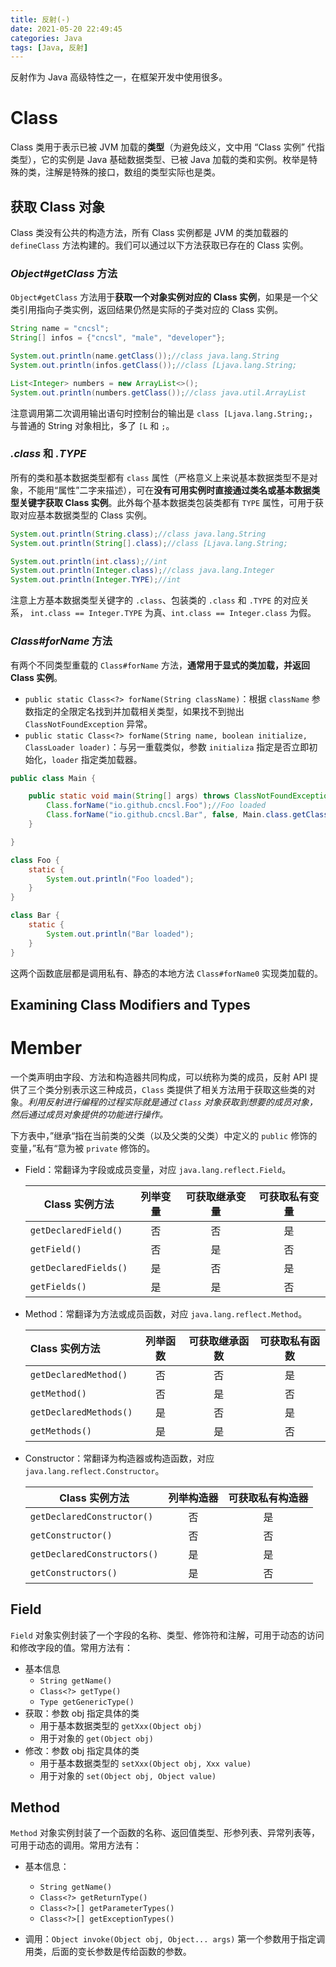 ```yaml
---
title: 反射(-)
date: 2021-05-20 22:49:45
categories: Java
tags: [Java, 反射]
---
```


反射作为 Java 高级特性之一，在框架开发中使用很多。

<!--more-->

# Class

Class 类用于表示已被 JVM 加载的**类型**（为避免歧义，文中用 “Class 实例” 代指类型），它的实例是 Java 基础数据类型、已被 Java 加载的类和实例。枚举是特殊的类，注解是特殊的接口，数组的类型实际也是类。

## 获取 Class 对象

Class 类没有公共的构造方法，所有 Class 实例都是 JVM 的类加载器的 `defineClass` 方法构建的。我们可以通过以下方法获取已存在的 Class 实例。

### _Object#getClass_ 方法

`Object#getClass` 方法用于**获取一个对象实例对应的 Class 实例**，如果是一个父类引用指向子类实例，返回结果仍然是实际的子类对应的 Class 实例。

```java
String name = "cncsl";
String[] infos = {"cncsl", "male", "developer"};

System.out.println(name.getClass());//class java.lang.String
System.out.println(infos.getClass());//class [Ljava.lang.String;

List<Integer> numbers = new ArrayList<>();
System.out.println(numbers.getClass());//class java.util.ArrayList
```

注意调用第二次调用输出语句时控制台的输出是 `class [Ljava.lang.String;`，与普通的 String 对象相比，多了 `[L` 和 `;`。

### _.class_ 和 _.TYPE_

所有的类和基本数据类型都有 `class` 属性（严格意义上来说基本数据类型不是对象，不能用“属性”二字来描述），可在**没有可用实例时直接通过类名或基本数据类型关键字获取 Class 实例**。此外每个基本数据类包装类都有 `TYPE` 属性，可用于获取对应基本数据类型的 Class 实例。

```java
System.out.println(String.class);//class java.lang.String
System.out.println(String[].class);//class [Ljava.lang.String;

System.out.println(int.class);//int
System.out.println(Integer.class);//class java.lang.Integer
System.out.println(Integer.TYPE);//int
```

注意上方基本数据类型关键字的 `.class`、包装类的 `.class` 和 `.TYPE` 的对应关系， `int.class == Integer.TYPE` 为真、`int.class == Integer.class` 为假。

### _Class#forName_ 方法

有两个不同类型重载的 `Class#forName` 方法，**通常用于显式的类加载，并返回 Class 实例**。

- `public static Class<?> forName(String className)`：根据 `className` 参数指定的全限定名找到并加载相关类型，如果找不到抛出 `ClassNotFoundException` 异常。
- `public static Class<?> forName(String name, boolean initialize, ClassLoader loader)`：与另一重载类似，参数 `initializa` 指定是否立即初始化，`loader` 指定类加载器。

```java
public class Main {

    public static void main(String[] args) throws ClassNotFoundException {
        Class.forName("io.github.cncsl.Foo");//Foo loaded
        Class.forName("io.github.cncsl.Bar", false, Main.class.getClassLoader());//无输出
    }

}

class Foo {
    static {
        System.out.println("Foo loaded");
    }
}

class Bar {
    static {
        System.out.println("Bar loaded");
    }
}
```

这两个函数底层都是调用私有、静态的本地方法 `Class#forName0` 实现类加载的。

## Examining Class Modifiers and Types

# Member

一个类声明由字段、方法和构造器共同构成，可以统称为类的成员，反射 API 提供了三个类分别表示这三种成员，`Class` 类提供了相关方法用于获取这些类的对象。_利用反射进行编程的过程实际就是通过 `Class` 对象获取到想要的成员对象，然后通过成员对象提供的功能进行操作。_

下方表中，”继承“指在当前类的父类（以及父类的父类）中定义的 `public` 修饰的变量，”私有“意为被 `private` 修饰的。

- Field：常翻译为字段或成员变量，对应 `java.lang.reflect.Field`。
  
  | Class 实例方法            | 列举变量 | 可获取继承变量 | 可获取私有变量 |
  | --------------------- |:----:|:-------:|:-------:|
  | `getDeclaredField()`  | 否    | 否       | 是       |
  | `getField()`          | 否    | 是       | 否       |
  | `getDeclaredFields()` | 是    | 否       | 是       |
  | `getFields()`         | 是    | 是       | 否       |

- Method：常翻译为方法或成员函数，对应 `java.lang.reflect.Method`。
  
  | Class 实例方法             | 列举函数 | 可获取继承函数 | 可获取私有函数 |
  |:---------------------- |:----:|:-------:|:-------:|
  | `getDeclaredMethod()`  | 否    | 否       | 是       |
  | `getMethod()`          | 否    | 是       | 否       |
  | `getDeclaredMethods()` | 是    | 否       | 是       |
  | `getMethods()`         | 是    | 是       | 否       |

- Constructor：常翻译为构造器或构造函数，对应 `java.lang.reflect.Constructor`。
  
  | Class 实例方法                  | 列举构造器 | 可获取私有构造器 |
  | --------------------------- |:-----:|:--------:|
  | `getDeclaredConstructor()`  | 否     | 是        |
  | `getConstructor()`          | 否     | 否        |
  | `getDeclaredConstructors()` | 是     | 是        |
  | `getConstructors()`         | 是     | 否        |

## Field

`Field` 对象实例封装了一个字段的名称、类型、修饰符和注解，可用于动态的访问和修改字段的值。常用方法有：

- 基本信息
  - `String getName()`
  - `Class<?> getType()`
  - `Type getGenericType()`
- 获取：参数 obj 指定具体的类
  - 用于基本数据类型的 `getXxx(Object obj)`
  - 用于对象的 `get(Object obj)`
- 修改：参数 obj 指定具体的类
  - 用于基本数据类型的 `setXxx(Object obj, Xxx value)`
  - 用于对象的 `set(Object obj, Object value)`

## Method

`Method` 对象实例封装了一个函数的名称、返回值类型、形参列表、异常列表等，可用于动态的调用。常用方法有：

- 基本信息：
  
  - `String getName()`
  - `Class<?> getReturnType()`
  - `Class<?>[] getParameterTypes()`
  - `Class<?>[] getExceptionTypes()`

- 调用：`Object invoke(Object obj, Object... args)` 第一个参数用于指定调用类，后面的变长参数是传给函数的参数。
